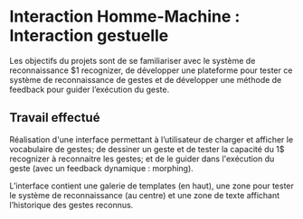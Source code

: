 # Interaction Homme-Machine : Interaction gestuelle

Les objectifs du projets sont de se familiariser avec le système de reconnaissance $1 recognizer, de développer une plateforme pour tester ce système de reconnaissance de gestes et de développer une méthode de feedback pour guider l’exécution du geste.

## Travail effectué
Réalisation d'une interface permettant à l’utilisateur de charger et afficher le vocabulaire de gestes; de dessiner un geste et de tester la capacité du 1$ recognizer à reconnaitre les gestes; et de le guider dans l'exécution du geste (avec un feedback dynamique : morphing).

 L’interface contient une galerie de templates (en haut), une zone pour tester le système de reconnaissance (au centre) et une zone de texte affichant l’historique des gestes reconnus.
